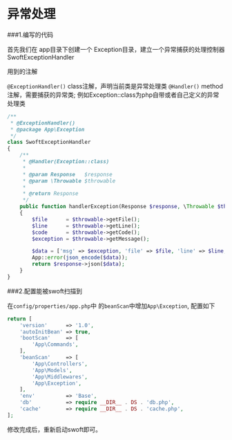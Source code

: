 # 异常处理

###1.编写的代码

首先我们在 app目录下创建一个 Exception目录，建立一个异常捕获的处理控制器SwoftExceptionHandler

用到的注解

`@ExceptionHandler()`  class注解，声明当前类是异常处理类
`@Handler()`  method注解，需要捕获的异常类; 例如Exception::class为php自带或者自己定义的异常处理类
```php
/**
 * @ExceptionHandler()
 * @package App\Exception
 */
class SwoftExceptionHandler
{
    /**
     * @Handler(Exception::class)
     *
     * @param Response   $response
     * @param \Throwable $throwable
     *
     * @return Response
     */
    public function handlerException(Response $response, \Throwable $throwable)
    {
        $file      = $throwable->getFile();
        $line      = $throwable->getLine();
        $code      = $throwable->getCode();
        $exception = $throwable->getMessage();

        $data = ['msg' => $exception, 'file' => $file, 'line' => $line, 'code' => $code];
        App::error(json_encode($data));
        return $response->json($data);
    }
}
```

###2.配置能被swoft扫描到

在`config/properties/app.php`中 的`beanScan`中增加`App\Exception`, 配置如下

```php
return [
    'version'      => '1.0',
    'autoInitBean' => true,
    'bootScan'     => [
        'App\Commands',
    ],
    'beanScan'     => [
        'App\Controllers',
        'App\Models',
        'App\Middlewares',
        'App\Exception',
    ],
    'env'          => 'Base',
    'db'           => require __DIR__ . DS . 'db.php',
    'cache'        => require __DIR__ . DS . 'cache.php',
];
```

修改完成后，重新启动swoft即可。

